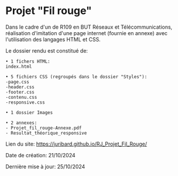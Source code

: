 # Projet "Fil rouge"

Dans le cadre d'un de R109 en BUT Réseaux et Télécommunications, réalisation d'imitation d'une page internet (fournie en annexe) avec l'utilisation des langages HTML et CSS.

Le dossier rendu est constitué de:
````
• 1 fichers HTML:
index.html

• 5 fichiers CSS (regroupés dans le dossier "Styles"):
-page.css
-header.css
-footer.css
-contenu.css
-responsive.css

• 1 dossier Images

• 2 annexes:
- Projet_fil_rouge-Annexe.pdf
- Resultat_théorique_responsive
````

Lien du site: https://juribard.github.io/RJ_Projet_Fil_Rouge/

Date de création: 21/10/2024

Dernière mise à jour: 25/10/2024

